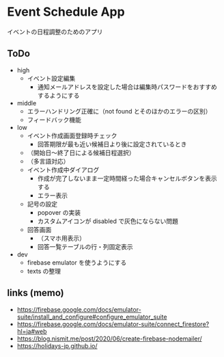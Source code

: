 # Event Schedule App

イベントの日程調整のためのアプリ

## ToDo

-   high
    -   イベント設定編集
        -   通知メールアドレスを設定した場合は編集時パスワードをおすすめするようにする
-   middle
    -   エラーハンドリング正確に（not found とそのほかのエラーの区別）
    -   フィードバック機能
-   low
    -   イベント作成画面登録時チェック
        -   回答期限が最も近い候補日より後に設定されているとき
    -   （開始日～終了日による候補日程選択）
    -   （多言語対応）
    -   イベント作成中ダイアログ
        -   作成が完了しないまま一定時間経った場合キャンセルボタンを表示する
        -   エラー表示
    -   記号の設定
        -   popover の実装
        -   カスタムアイコンが disabled で灰色にならない問題
    -   回答画面
        -   （スマホ用表示）
        -   回答一覧テーブルの行・列固定表示
-   dev
    -   firebase emulator を使うようにする
    -   texts の整理

## links (memo)

-   https://firebase.google.com/docs/emulator-suite/install_and_configure#configure_emulator_suite
-   https://firebase.google.com/docs/emulator-suite/connect_firestore?hl=ja#web
-   https://blog.nismit.me/post/2020/06/create-firebase-nodemailer/
-   https://holidays-jp.github.io/
